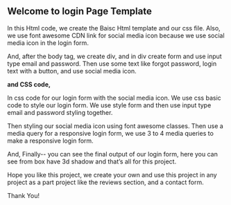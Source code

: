 ## Welcome to login Page Template

In this Html code, we create the Baisc Html template and our css file. Also, we use font awesome CDN link for social media icon because we use social media icon in the login form.

And, after the body tag, we create div, and in div create form and use input type email and password.
Then use some text like forgot password, login text with a button, and use social media icon.

**and CSS code,**

In css code for our login form with the social media icon. We use css basic code to style our login form. We use style form and then use input type email and password styling together.

Then styling our social media icon using font awesome classes. Then use a media query for a responsive login form, we use 3 to 4 media queries to make a responsive login form.

And, Finally--
you can see the final output of our login form, here you can see from box have 3d shadow and that’s all for this project.

Hope you like this project, we create your own and use this project in any project as a part project like the reviews section, and a contact form.

Thank You!
